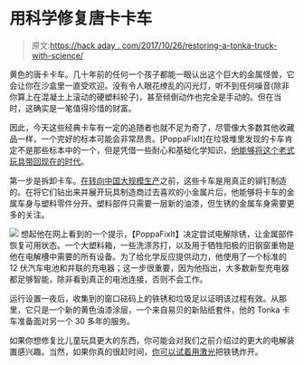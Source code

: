 # 用科学修复唐卡卡车

> 原文:[https://hack aday . com/2017/10/26/restoring-a-tonka-truck-with-science/](https://hackaday.com/2017/10/26/restoring-a-tonka-truck-with-science/)

黄色的唐卡卡车。几十年前的任何一个孩子都能一眼认出这个巨大的金属怪兽，它会让你在沙盒里一直受欢迎。没有令人眼花缭乱的闪光灯，听不到任何噪音(除非你算上在混凝土上滚动的硬塑料轮子)，甚至倾倒动作也完全是手动的。但在当时，这确实是一笔值得珍惜的财富。

因此，今天这些经典卡车有一定的追随者也就不足为奇了，尽管像大多数其他收藏品一样，一个完好的标本可能会非常昂贵。[PoppaFixIt]在垃圾堆里发现的卡车肯定不是那些标本中的一个，但是凭借一些耐心和基础化学知识，[他能够将这个老式玩具带回现在的时代](https://imgur.com/a/mq5ig)。

第一步是拆卸卡车。[在转向中国大规模生产](https://hackaday.com/2016/09/09/books-you-should-read-poorly-made-in-china/)之前，这些卡车是用真正的铆钉制造的。在将它们钻出来并展开玩具制造商过去喜欢的小金属片后，他能够将卡车的金属车身与塑料零件分开。塑料部件只需要一层新的油漆，但生锈的金属车身需要更多的关注。

[![](../Images/7d89f41437b437c49d5fb7ba554ea9f8.png)](https://hackaday.com/wp-content/uploads/2017/10/tonka_detail.jpg) 想起他在网上看到的一个提示，【PoppaFixIt】决定尝试电解除锈，让金属部件恢复可用状态。一个大塑料箱，一些洗涤苏打，以及用于牺牲阳极的旧钢窗重物是他在电解槽中需要的所有设备。为了给化学反应提供动力，他使用了一个标准的 12 伏汽车电池和并联的充电器；这一步很重要，因为他指出，大多数新型充电器都足够智能，除非看到真正的电池连接，否则不会工作。

运行设置一夜后，收集到的窗口砝码上的铁锈和垃圾足以证明该过程有效。从那里，它只是一个新的黄色油漆涂层，一个来自易贝的新贴纸套件，他的 Tonka 卡车准备面对另一个 30 多年的服务。

如果你想修复比儿童玩具更大的东西，你可能会对我们之前介绍过的更大的电解装置感兴趣。当然，如果你真的很赶时间，[你可以试着用激光](https://hackaday.com/2016/03/17/laser-removes-rust-like-magic/)把铁锈炸开。